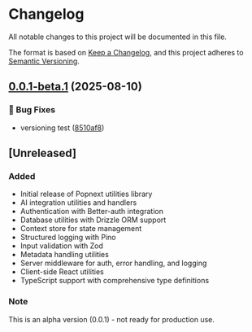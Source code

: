 # Changelog

All notable changes to this project will be documented in this file.

The format is based on [Keep a Changelog](https://keepachangelog.com/en/1.0.0/),
and this project adheres to [Semantic Versioning](https://semver.org/spec/v2.0.0.html).


## [0.0.1-beta.1](https://github.com/popspacemy/popnext/compare/v0.0.0...v0.0.1-beta.1) (2025-08-10)

### 🐛 Bug Fixes

* versioning test ([8510af8](https://github.com/popspacemy/popnext/commit/8510af88ee7e4a7ba62f6a1368dd4cdd4143526b))

## [Unreleased]

### Added

- Initial release of Popnext utilities library
- AI integration utilities and handlers
- Authentication with Better-auth integration
- Database utilities with Drizzle ORM support
- Context store for state management
- Structured logging with Pino
- Input validation with Zod
- Metadata handling utilities
- Server middleware for auth, error handling, and logging
- Client-side React utilities
- TypeScript support with comprehensive type definitions

### Note

This is an alpha version (0.0.1) - not ready for production use.
